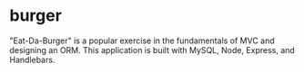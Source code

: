 # burger
"Eat-Da-Burger" is a popular exercise in the fundamentals of MVC and designing an ORM. This application is built with MySQL, Node, Express, and Handlebars.
